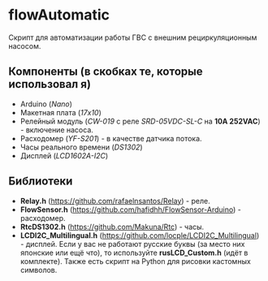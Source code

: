 # flowAutomatic 
Скрипт для автоматизации работы ГВС с внешним рециркуляционным насосом. 
## Компоненты (в скобках те, которые использовал я)
- Arduino (*Nano*)
- Макетная плата (*17x10*)
- Релейный модуль (*CW-019* с реле *SRD-05VDC-SL-C* на **10A 252VAC**) - включение насоса.
- Расходомер (*YF-S201*) - в качестве датчика потока.
- Часы реального времени (*DS1302*)
- Дисплей (*LCD1602A-I2C*)
## Библиотеки
- **Relay.h** (https://github.com/rafaelnsantos/Relay) - реле.
- **FlowSensor.h** (https://github.com/hafidhh/FlowSensor-Arduino) - расходомер.
- **RtcDS1302.h** (https://github.com/Makuna/Rtc) - часы.
- **LCDI2C_Multilingual.h** (https://github.com/locple/LCDI2C_Multilingual) - дисплей. Если у вас не работают русские буквы (за место них японские или ещё что), то используйте **rusLCD_Custom.h** (идёт в комплекте). Также есть скрипт на Python для рисовки кастомных символов.




